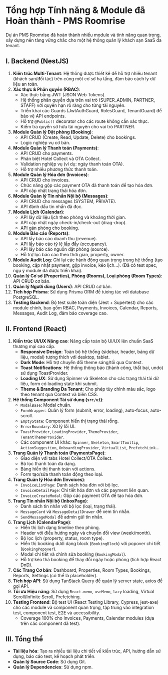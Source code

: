 # Tổng hợp Tính năng & Module đã Hoàn thành - PMS Roomrise

Dự án PMS Roomrise đã hoàn thành nhiều module và tính năng quan trọng, xây dựng nền tảng vững chắc cho một hệ thống quản lý khách sạn SaaS đa tenant.

## I. Backend (NestJS)

1.  **Kiến trúc Multi-Tenant**: Hệ thống được thiết kế để hỗ trợ nhiều tenant (khách sạn/đối tác) trên cùng một cơ sở hạ tầng, đảm bảo cách ly dữ liệu an toàn.
2.  **Xác thực & Phân quyền (RBAC)**:
    *   Xác thực bằng JWT (JSON Web Tokens).
    *   Hệ thống phân quyền dựa trên vai trò (SUPER_ADMIN, PARTNER, STAFF) với quyền hạn rõ ràng cho từng tài nguyên.
    *   Triển khai các Guards (JwtAuthGuard, RolesGuard, TenantGuard) để bảo vệ API endpoints.
    *   Hỗ trợ `@Public()` decorator cho các route không cần xác thực.
    *   Kiểm tra quyền sở hữu tài nguyên cho vai trò PARTNER.
3.  **Module Quản lý Đặt phòng (Booking)**:
    *   API CRUD (Create, Read, Update, Delete) cho bookings.
    *   Logic nghiệp vụ cơ bản.
4.  **Module Quản lý Thanh toán (Payments)**:
    *   API CRUD cho payments.
    *   Phân biệt Hotel Collect và OTA Collect.
    *   Validation nghiệp vụ (ví dụ: ngày thanh toán OTA).
    *   Hỗ trợ nhiều phương thức thanh toán.
5.  **Module Quản lý Hóa đơn (Invoices)**:
    *   API CRUD cho invoices.
    *   Chức năng gộp các payment OTA đã thanh toán để tạo hóa đơn.
    *   API cập nhật trạng thái hóa đơn.
6.  **Module Quản lý Tin nhắn Nội bộ (Messages)**:
    *   API CRUD cho messages (SYSTEM, PRIVATE).
    *   API đánh dấu tin nhắn đã đọc.
7.  **Module Lịch (Calendar)**:
    *   API lấy dữ liệu lịch theo phòng và khoảng thời gian.
    *   API cập nhật ngày check-in/check-out (drag-drop).
    *   API gán phòng cho booking.
8.  **Module Báo cáo (Reports)**:
    *   API lấy báo cáo doanh thu (revenue).
    *   API lấy báo cáo tỷ lệ lấp đầy (occupancy).
    *   API lấy báo cáo nguồn đặt phòng (source).
    *   Hỗ trợ lọc báo cáo theo thời gian, property, owner.
9.  **Module Audit Log**: Ghi lại các hành động quan trọng trong hệ thống (tạo booking, cập nhật payment, gộp invoice, kéo lịch...). (Đã có test spec, ngụ ý module đã được triển khai).
10. **Quản lý Cơ sở (Properties), Phòng (Rooms), Loại phòng (Room Types)**: API CRUD cơ bản.
11. **Quản lý Người dùng (Users)**: API CRUD cơ bản.
12. **Tích hợp Prisma**: Sử dụng Prisma ORM để tương tác với database PostgreSQL.
13. **Testing Backend**: Bộ test suite toàn diện (Jest + Supertest) cho các module chính, bao gồm RBAC, Payments, Invoices, Calendar, Reports, Messages, Audit Log, đảm bảo coverage cao.

## II. Frontend (React)

1.  **Kiến trúc UI/UX Nâng cao**: Nâng cấp toàn bộ UI/UX lên chuẩn SaaS thương mại cao cấp.
    *   **Responsive Design**: Toàn bộ hệ thống (sidebar, header, bảng dữ liệu, modal) tương thích với desktop, tablet.
    *   **Dark Mode**: Hỗ trợ chuyển đổi theme sáng/tối qua Context.
    *   **Toast Notifications**: Hệ thống thông báo (thành công, thất bại, undo) sử dụng ToastProvider.
    *   **Loading UX**: Sử dụng Spinner và Skeleton cho các trạng thái tải dữ liệu, form có loading state khi submit.
    *   **Theme & Branding Đa Tenant**: Cho phép tùy chỉnh màu sắc, logo theo tenant qua Context và biến CSS.
2.  **Hệ thống Component Tái sử dụng (`src/ui`)**:
    *   `ModalBase`: Modal chuẩn.
    *   `FormWrapper`: Quản lý form (submit, error, loading), auto-focus, auto-scroll.
    *   `EmptyState`: Component hiển thị trạng thái rỗng.
    *   `ErrorBoundary`: Xử lý lỗi UI.
    *   `ToastProvider`, `LoadingProvider`, `ThemeProvider`, `TenantThemeProvider`.
    *   Các component UI khác: `Spinner`, `Skeleton`, `SmartTooltip`, `ActionSuggestion`, `OnboardingProvider`, `VirtualList`, `PrefetchLink`...
3.  **Trang Quản lý Thanh toán (PaymentsPage)**:
    *   Giao diện với tabs Hotel Collect/OTA Collect.
    *   Bộ lọc thanh toán đa dạng.
    *   Bảng hiển thị thanh toán với actions.
    *   Form tạo/sửa thanh toán động theo loại.
4.  **Trang Quản lý Hóa đơn (Invoices)**:
    *   `InvoiceListPage`: Danh sách hóa đơn với bộ lọc.
    *   `InvoiceDetailPage`: Chi tiết hóa đơn và các payment liên quan.
    *   `InvoiceCreateModal`: Gộp các payment OTA để tạo hóa đơn.
5.  **Trang Tin nhắn Nội bộ (InboxPage)**:
    *   Danh sách tin nhắn với bộ lọc (loại, trạng thái).
    *   `MessageCard` và `MessageDetailDrawer` để xem tin nhắn.
    *   `SendMessageModal` để admin gửi tin nhắn.
6.  **Trang Lịch (CalendarPage)**:
    *   Hiển thị lịch dạng timeline theo phòng.
    *   Header với điều hướng ngày và chuyển đổi view (week/month).
    *   Bộ lọc lịch (property, status, room type).
    *   Hiển thị booking dưới dạng block (`BookingBlock`) với popover chi tiết (`BookingPopover`).
    *   Modal chi tiết và chỉnh sửa booking (`BookingModal`).
    *   Hỗ trợ kéo thả booking để thay đổi ngày hoặc phòng (tích hợp React DnD).
7.  **Các Trang Cơ bản**: Dashboard, Properties, Room Types, Bookings, Reports, Settings (có thể là placeholder).
8.  **Tích hợp API**: Sử dụng TanStack Query để quản lý server state, axios để gọi API.
9.  **Tối ưu Hiệu năng**: Sử dụng `React.memo`, `useMemo`, `lazy` loading, Virtual Scroll/Infinite Scroll, Prefetching.
10. **Testing Frontend**: Bộ test UI (React Testing Library, Cypress, jest-axe) cho các module và component quan trọng, tập trung vào integration test, component test, E2E và accessibility.
    *   Coverage 100% cho Invoices, Payments, Calendar modules (dựa trên các component đã test).

## III. Tổng thể

- **Tài liệu hóa**: Tạo ra nhiều tài liệu chi tiết về kiến trúc, API, hướng dẫn sử dụng, báo cáo test, kế hoạch phát triển.
- **Quản lý Source Code**: Sử dụng Git.
- **Quản lý Dependencies**: Sử dụng npm.
